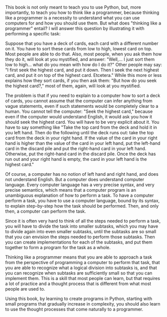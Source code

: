 This book is not only meant to teach you to use Python, but, more
importantly, to teach you how to think like a programmer, because
thinking like a programmer is a necessity to understand what you can use
computers for and how you should use them. But what does "thinking like
a programmer" entail? I will answer this question by illustrating it
with performing a specific task:

Suppose that you have a deck of cards, each card with a different number
on it. You have to sort these cards from low to high, lowest card on
top. Most people are able to do that. Also, most people, when you ask
them how they do it, will look at you mystified, and answer: "Well,... I
just sort them low to high... what do you mean with how do I do it?"
Other people may say: "I first seek the highest card, and put it down.
Then I seek the next highest card, and put it on top of the highest
card. Etcetera." While this more or less explains how they sort cards,
if you then ask them: "But how do you seek the highest card?," most of
them, again, will look at you mystified.

The problem is that if you need to explain to a computer how to sort a
deck of cards, you cannot assume that the computer can infer anything
from vague statements, even if such statements would be completely clear
to a human. You cannot tell the computer: "Seek the highest card,"
because even if the computer would understand English, it would ask you
how it should seek the highest card. You will have to be very explicit
about it. You have to say something like "Take the top card from the
deck and hold it in you left hand. Then do the following until the deck
runs out: take the top card from the deck in your right hand. If the
value of the card in your right hand is higher than the value of the
card in your left hand, put the left-hand card in the discard pile and
put the right-hand card in your left hand. Otherwise, put the right-hand
card in the discard pile. Once the deck has run out and your right hand
is empty, the card in your left hand is the highest card."

Of course, a computer has no notion of left hand and right hand, and
does not understand English. But a computer does understand computer
language. Every computer language has a very precise syntax, and very
precise semantics, which means that a computer program is an unambiguous
explanation of how to perform a task. To have a computer perform a task,
you have to use a computer language, bound by its syntax, to explain
step-by-step how the task should be performed. Then, and only then, a
computer can perform the task.

Since it is often very hard to think of all the steps needed to perform
a task, you will have to divide the task into smaller subtasks, which
you may have to divide again into even smaller subtasks, until the
subtasks are so small that you can envision the steps needed to perform
those subtasks. Then you can create implementations for each of the
subtasks, and put them together to form a program for the task as a
whole.

Thinking like a programmer means that you are able to approach a task
from the perspective of programming a computer to perform that task,
that you are able to recognize what a logical division into subtasks is,
and that you can recognize when subtasks are sufficiently small so that
you can implement them. This is a skill that most people can learn, but
that requires a lot of practice and a thought process that is different
from what most people are used to.

Using this book, by learning to create programs in Python, starting with
small programs that gradually increase in complexity, you should also
learn to use the thought processes that come naturally to a programmer.
